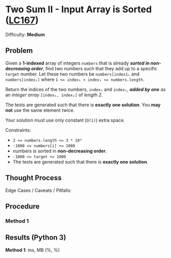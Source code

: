 # Two Sum II - Input Array is Sorted ([LC167](https://leetcode.com/problems/two-sum-ii-input-array-is-sorted/))
Difficulty: **Medium**

## Problem

Given a **1-indexed** array of integers `numbers` that is already ***sorted in non-decreasing order***, find two numbers such that they add up to a specific `target` number. Let these two numbers be `numbers[index1₁` and `numbers[index₂]` where `1 <= index₁ < index₂ <= numbers.length`.

Return the indices of the two numbers, `index₁` and `index₂`, ***added by one*** as an *integer array* `[index₁, index₂]` of *length 2*.

The tests are generated such that there is **exactly one solution**. You **may not** use the same element twice.

Your solution must use only constant (`O(1)`) extra space.

Constraints:
- `2 <= numbers.length <= 3 * 10⁴`
- `-1000 <= numbers[i] <= 1000`
- numbers is sorted in **non-decreasing order**.
- `-1000 <= target <= 1000`
- The tests are generated such that there is **exactly one solution**.

## Thought Process

Edge Cases / Caveats / Pitfalls:

## Procedure

### Method 1

## Results (Python 3)

**Method 1**:  ms, MB (%, %)
